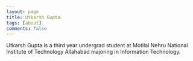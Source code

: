 ```yaml
---
layout: page
title: Utkarsh Gupta
tags: [about]
comments: false
---
```

Utkarsh Gupta is a third year undergrad student at Motilal Nehru National Institute of Technology Allahabad majoring in
Information Technology.
